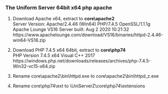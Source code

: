  <h3><p>The Uniform Server 64bit x64 php apache</p></h3>
<ol>
  <li><p>
    Download Apache x64, extract to <b>core\apache2</b><br>
    Server Version: Apache/2.4.46 (Win64) PHP/7.4.5 OpenSSL/1.1.1g<br>
    Apache Lounge VS16 Server built: Aug 2 2020 10:21:32<br>
    https://www.apachelounge.com/download/VS16/binaries/httpd-2.4.46-win64-VS16.zip
  </p></li>
  <li><p>
    Download PHP 7.4.5 x64 64bit, extract to <b>core\php74</b><br>
    PHP Version 7.4.5 x64 Visual C++ 2017<br>
    https://windows.php.net/downloads/releases/archives/php-7.4.5-Win32-vc15-x64.zip
    </p></li>
  <li><p>
    Rename core\apache2\bin\httpd.exe to core\apache2\bin\httpd_z.exe
    </p></li>
  <li><p>
    Rename core\php74\ext to \UniServerZ\core\php74\extensions
    </p></li>
  </ol>

